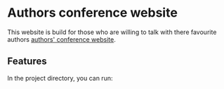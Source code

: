 # Authors conference website

This website is build for those who are willing to talk with there favourite authors [authors' conference website](https://authors-conf.netlify.app/).

## Features

In the project directory, you can run:
